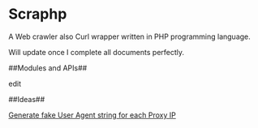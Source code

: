 # Scraphp
A Web crawler also Curl wrapper written in PHP programming language.


Will update once I complete all documents perfectly. 

##Modules and APIs##

edit

##Ideas##



[Generate fake User Agent string for each Proxy IP](https://github.com/terrylinooo/Scraphp/wiki/Generate-fake-User-Agent-string-for-each-Proxy-IP)
